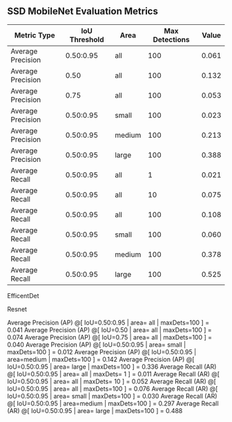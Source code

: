 ## SSD MobileNet Evaluation Metrics

| Metric Type       | IoU Threshold     | Area   | Max Detections | Value  |
|-------------------|------------------|--------|----------------|--------|
| Average Precision | 0.50:0.95        | all    | 100            | 0.061  |
| Average Precision | 0.50             | all    | 100            | 0.132  |
| Average Precision | 0.75             | all    | 100            | 0.053  |
| Average Precision | 0.50:0.95        | small  | 100            | 0.023  |
| Average Precision | 0.50:0.95        | medium | 100            | 0.213  |
| Average Precision | 0.50:0.95        | large  | 100            | 0.388  |
| Average Recall    | 0.50:0.95        | all    | 1              | 0.021  |
| Average Recall    | 0.50:0.95        | all    | 10             | 0.075  |
| Average Recall    | 0.50:0.95        | all    | 100            | 0.108  |
| Average Recall    | 0.50:0.95        | small  | 100            | 0.060  |
| Average Recall    | 0.50:0.95        | medium | 100            | 0.378  |
| Average Recall    | 0.50:0.95        | large  | 100            | 0.525  |


EfficentDet

Resnet

 Average Precision  (AP) @[ IoU=0.50:0.95 | area=   all | maxDets=100 ] = 0.041
 Average Precision  (AP) @[ IoU=0.50      | area=   all | maxDets=100 ] = 0.074
 Average Precision  (AP) @[ IoU=0.75      | area=   all | maxDets=100 ] = 0.040
 Average Precision  (AP) @[ IoU=0.50:0.95 | area= small | maxDets=100 ] = 0.012
 Average Precision  (AP) @[ IoU=0.50:0.95 | area=medium | maxDets=100 ] = 0.142
 Average Precision  (AP) @[ IoU=0.50:0.95 | area= large | maxDets=100 ] = 0.336
 Average Recall     (AR) @[ IoU=0.50:0.95 | area=   all | maxDets=  1 ] = 0.011
 Average Recall     (AR) @[ IoU=0.50:0.95 | area=   all | maxDets= 10 ] = 0.052
 Average Recall     (AR) @[ IoU=0.50:0.95 | area=   all | maxDets=100 ] = 0.076
 Average Recall     (AR) @[ IoU=0.50:0.95 | area= small | maxDets=100 ] = 0.030
 Average Recall     (AR) @[ IoU=0.50:0.95 | area=medium | maxDets=100 ] = 0.297
 Average Recall     (AR) @[ IoU=0.50:0.95 | area= large | maxDets=100 ] = 0.488
